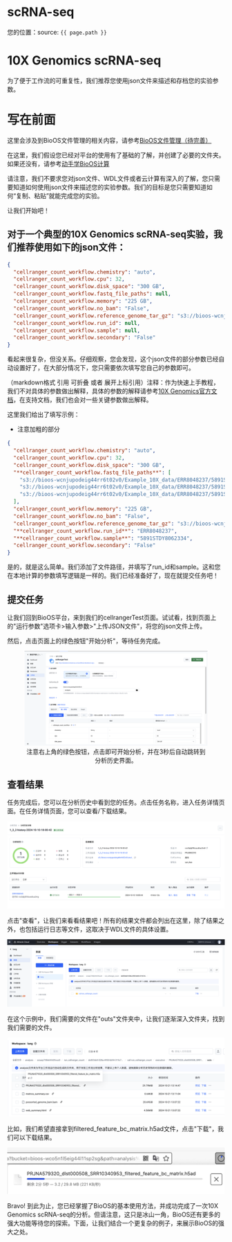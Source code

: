 # scRNA-seq
您的位置：source: `{{ page.path }}`

# 10X Genomics scRNA-seq
为了便于工作流的可重复性，我们推荐您使用json文件来描述和存档您的实验参数。

# 写在前面
这里会涉及到BioOS文件管理的相关内容，请参考[BioOS文件管理（待完善）](../BioOS/README.md)

在这里，我们假设您已经对平台的使用有了基础的了解，并创建了必要的文件夹。如果还没有，请参考[动手学BioOS计算](../BioOS/README.md)

请注意，我们不要求您对json文件、WDL文件或者云计算有深入的了解，您只需要知道如何使用json文件来描述您的实验参数。我们的目标是您只需要知道如何“复制、粘贴”就能完成您的实验。

让我们开始吧！

## 对于一个典型的10X Genomics scRNA-seq实验，我们推荐使用如下的json文件：
```json
{
  "cellranger_count_workflow.chemistry": "auto",
  "cellranger_count_workflow.cpu": 32,
  "cellranger_count_workflow.disk_space": "300 GB",
  "cellranger_count_workflow.fastq_file_paths": null,
  "cellranger_count_workflow.memory": "225 GB",
  "cellranger_count_workflow.no_bam": "False",
  "cellranger_count_workflow.reference_genome_tar_gz": "s3://bioos-wcnjupodeig44rr6t02v0/Example_10X_data/RAW/refdata-cellranger-GRCh38-3.0.0.tar.gz",
  "cellranger_count_workflow.run_id": null,
  "cellranger_count_workflow.sample": null,
  "cellranger_count_workflow.secondary": "False"
}
```
看起来很复杂，但没关系。仔细观察，您会发现，这个json文件的部分参数已经自动设置好了，在大部分情况下，您只需要依次填写您自己的参数即可。

（markdown格式 引用 可折叠 或者 展开上标引用）注释：作为快速上手教程，我们不对具体的参数做出解释，具体的参数的解释请参考[10X Genomics官方文档](https://support.10xgenomics.com/single-cell-gene-expression/software/pipelines/latest/using/count)，在支持文档，我们也会对一些关键参数做出解释。

这里我们给出了填写示例：
- 注意加粗的部分
```json
{
  "cellranger_count_workflow.chemistry": "auto",
  "cellranger_count_workflow.cpu": 32,
  "cellranger_count_workflow.disk_space": "300 GB",
  "**cellranger_count_workflow.fastq_file_paths**": [
    "s3://bioos-wcnjupodeig44rr6t02v0/Example_10X_data/ERR8048237/5891STDY8062334_S1_L001_I1_001.fastq.gz",
    "s3://bioos-wcnjupodeig44rr6t02v0/Example_10X_data/ERR8048237/5891STDY8062334_S1_L001_R1_001.fastq.gz",
    "s3://bioos-wcnjupodeig44rr6t02v0/Example_10X_data/ERR8048237/5891STDY8062334_S1_L001_R2_001.fastq.gz"
  ],
  "cellranger_count_workflow.memory": "225 GB",
  "cellranger_count_workflow.no_bam": "False",
  "cellranger_count_workflow.reference_genome_tar_gz": "s3://bioos-wcnjupodeig44rr6t02v0/Example_10X_data/RAW/refdata-cellranger-GRCh38-3.0.0.tar.gz",
  "**cellranger_count_workflow.run_id**": "ERR8048237",
  "**cellranger_count_workflow.sample**": "5891STDY8062334",
  "cellranger_count_workflow.secondary": "False"
}
```
是的，就是这么简单。我们添加了文件路径，并填写了run_id和sample。这和您在本地计算的参数填写逻辑是一样的。我们已经准备好了，现在就提交任务吧！

## 提交任务
让我们回到BioOS平台，来到我们的cellrangerTest页面。试试看，找到页面上的"运行参数"选项卡>输入参数>"上传JSON文件"，将您的json文件上传。

然后，点击页面上的绿色按钮"开始分析"，等待任务完成。


<figure style="text-align: center;">
  <img src="../../Pics/scRNA-seq_fig.1.png" alt="分析流程图" style="width:auto; height:auto;"/>
  <figcaption>注意右上角的绿色按钮，点击即可开始分析，并在3秒后自动跳转到分析历史界面。</figcaption>
</figure>


## 查看结果
任务完成后，您可以在分析历史中看到您的任务。点击任务名称，进入任务详情页面。在任务详情页面，您可以查看/下载结果。
<p align="center">
  <img src="../../Pics/scRNA-seq_fig.2.png" alt="现在这张图片展示了任务分析历史的详情，你可以在这里再次查阅输入和输出参数。当然你也可以在这里查看或下载结果" style="width:auto; height:auto;"/>
</p>
点击"查看"，让我们来看看结果吧！所有的结果文件都会列出在这里，除了结果之外，也包括运行日志等文件，这取决于WDL文件的具体设置。
<p align="center">
  <img src="../../Pics/scRNA-seq_fig.3.png" alt="注意右上角的绿色按钮，点击这里即可开始分析，并在3s后自动跳转到分析历史界面" style="width:auto; height:auto;"/>
</p>
在这个示例中，我们需要的文件在"outs"文件夹中，让我们逐渐深入文件夹，找到我们需要的文件。
<p align="center">
  <img src="../../Pics/scRNA-seq_fig.4.png" alt="注意右上角的绿色按钮，点击这里即可开始分析，并在3s后自动跳转到分析历史界面" style="width:auto; height:auto;"/>
</p>
比如，我们希望直接拿到filtered_feature_bc_matrix.h5ad文件，点击"下载"，我们可以下载结果。
<p align="center">
  <img src="../../Pics/scRNA-seq_fig.5.png" alt="注意右上角的绿色按钮，点击这里即可开始分析，并在3s后自动跳转到分析历史界面" style="width:auto; height:auto;"/>
</p>

Bravo! 到此为止，您已经掌握了BioOS的基本使用方法，并成功完成了一次10X Genomics scRNA-seq的分析。但请注意，这只是冰山一角，BioOS还有更多的强大功能等待您的探索。下面，让我们结合一个更复杂的例子，来展示BioOS的强大之处。

